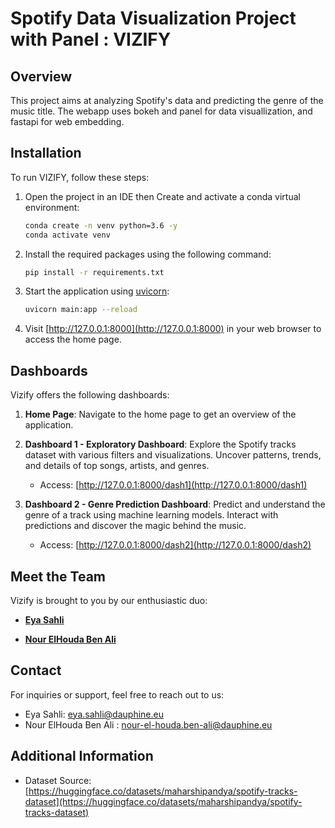 
# Spotify Data Visualization Project with Panel : VIZIFY

## Overview

This project aims at analyzing Spotify's data and predicting the genre of the music title. The webapp uses bokeh and panel for data visuallization, and fastapi for web embedding.

## Installation

To run VIZIFY, follow these steps:

1. Open the project in an IDE then Create and activate a conda virtual environment:
   ```bash
   conda create -n venv python=3.6 -y 
   conda activate venv
   ```

2. Install the required packages using the following command:
   ```bash
   pip install -r requirements.txt
   ```

3. Start the application using [uvicorn](https://www.uvicorn.org/):
   ```bash
   uvicorn main:app --reload
   ```

4. Visit [http://127.0.0.1:8000](http://127.0.0.1:8000) in your web browser to access the home page.

## Dashboards

Vizify offers the following dashboards:

1. **Home Page**: Navigate to the home page to get an overview of the application.

2. **Dashboard 1 - Exploratory Dashboard**: Explore the Spotify tracks dataset with various filters and visualizations. Uncover patterns, trends, and details of top songs, artists, and genres.

    - Access: [http://127.0.0.1:8000/dash1](http://127.0.0.1:8000/dash1)
      

3. **Dashboard 2 - Genre Prediction Dashboard**: Predict and understand the genre of a track using machine learning models. Interact with predictions and discover the magic behind the music.

    - Access: [http://127.0.0.1:8000/dash2](http://127.0.0.1:8000/dash2)


## Meet the Team

Vizify is brought to you by our enthusiastic duo:

- [**Eya Sahli**](https://www.linkedin.com/in/eya-sahli-5ab205174/)

- [**Nour ElHouda Ben Ali**](https://www.linkedin.com/in/nour-elhouda-ben-ali-b01982195/)

## Contact

For inquiries or support, feel free to reach out to us:

- Eya Sahli: [eya.sahli@dauphine.eu](mailto:eya.sahli@dauphine.eu)
- Nour ElHouda Ben Ali : [nour-el-houda.ben-ali@dauphine.eu](mailto:nour-el-houda.ben-ali@dauphine.eu)

## Additional Information

- Dataset Source: [https://huggingface.co/datasets/maharshipandya/spotify-tracks-dataset](https://huggingface.co/datasets/maharshipandya/spotify-tracks-dataset)
